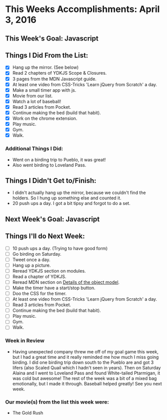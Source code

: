 # This Weeks Accomplishments: April 3, 2016

## This Week's Goal: Javascript

## Things I Did From the List:

- [x] Hang up the mirror. (See below)
- [x] Read 2 chapters of YDKJS Scope & Closures.
- [x] 3 pages from the MDN Javascript guide.
- [x] At least one video from CSS-Tricks 'Learn jQuery from Scratch' a day.
- [x] Make a small timer app with js.
- [x] Movie from our list.
- [x] Watch a lot of baseball!
- [x] Read 3 articles from Pocket.
- [x] Continue making the bed (build that habit).
- [x] Work on the chrome extension.
- [x] Play music.
- [x] Gym.
- [x] Walk.

### Additional Things I Did:

- Went on a birding trip to Pueblo, it was great!
- Also went birding to Loveland Pass.

## Things I Didn't Get to/Finish:

- I didn't actually hang up the mirror, because we couldn't find the holders. So I hung up something else and counted it.
- 20 push ups a day. I got a bit tipsy and forgot to do a set. 

## Next Week's Goal: Javascript

## Things I'll do Next Week:

- [ ] 10 push ups a day. (Trying to have good form)
- [ ] Go birding on Saturday.
- [ ] Tweet once a day.
- [ ] Hang up a picture.
- [ ] Reread YDKJS section on modules.
- [ ] Read a chapter of YDKJS.
- [ ] Reread MDN section on [Details of the object model](https://developer.mozilla.org/en-US/docs/Web/JavaScript/Guide/Details_of_the_Object_Model).
- [ ] Make the timer have a start/stop button.
- [ ] Doo the CSS for the timer.
- [ ] At least one video from CSS-Tricks 'Learn jQuery from Scratch' a day.
- [ ] Read 3 articles from Pocket.
- [ ] Continue making the bed (build that habit).
- [ ] Play music.
- [ ] Gym.
- [ ] Walk.

### Week in Review

- Having unexpected company threw me off of my goal game this week, but I had a great time and it really reminded me how much I miss going birding. I did one birding trip down south to the Pueblo are and got 3 lifers (also Scaled Quail which I hadn't seen in years). Then on Saturday Alaina and I went to Loveland Pass and found White-tailed Ptarmigan, it was cold but awesome! The rest of the week was a bit of a mixed bag emotionally, but I made it through. Baseball helped greatly! See you next week. 

### Our movie(s) from the list this week were: 

- The Gold Rush